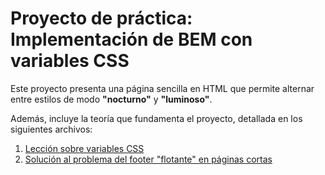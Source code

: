 # Proyecto de práctica: Implementación de BEM con variables CSS

Este proyecto presenta una página sencilla en HTML que permite alternar entre estilos de modo **"nocturno"** y **"luminoso"**.

Además, incluye la teoría que fundamenta el proyecto, detallada en los siguientes archivos:

1. [Lección sobre variables CSS](./Leccion%20Variables%20CSS.md)
2. [Solución al problema del footer "flotante" en páginas cortas](./solucion_footer_flotante.md)
